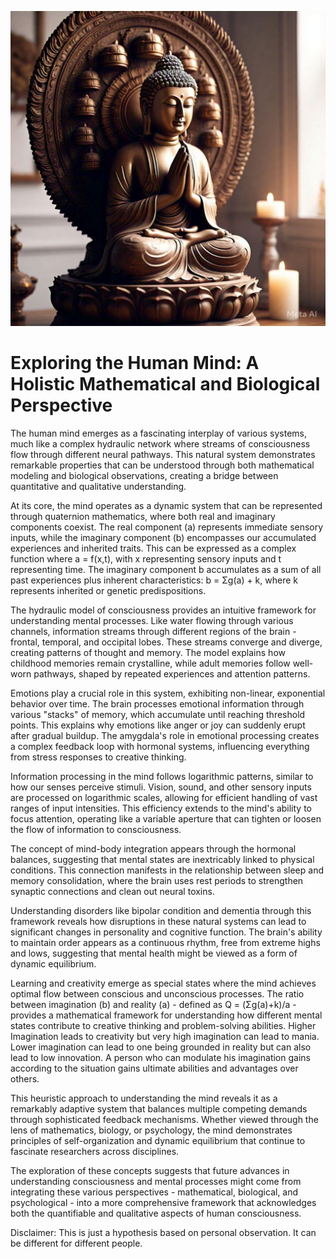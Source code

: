 
![Buddha](..\images\buddha.jpg)

# Exploring the Human Mind: A Holistic Mathematical and Biological Perspective



The human mind emerges as a fascinating interplay of various systems, much like a complex hydraulic network where streams of consciousness flow through different neural pathways. This natural system demonstrates remarkable properties that can be understood through both mathematical modeling and biological observations, creating a bridge between quantitative and qualitative understanding.

At its core, the mind operates as a dynamic system that can be represented through quaternion mathematics, where both real and imaginary components coexist. The real component (a) represents immediate sensory inputs, while the imaginary component (b) encompasses our accumulated experiences and inherited traits. This can be expressed as a complex function where a = f(x,t), with x representing sensory inputs and t representing time. The imaginary component b accumulates as a sum of all past experiences plus inherent characteristics: b = Σg(a) + k, where k represents inherited or genetic predispositions.

The hydraulic model of consciousness provides an intuitive framework for understanding mental processes. Like water flowing through various channels, information streams through different regions of the brain - frontal, temporal, and occipital lobes. These streams converge and diverge, creating patterns of thought and memory. The model explains how childhood memories remain crystalline, while adult memories follow well-worn pathways, shaped by repeated experiences and attention patterns.

Emotions play a crucial role in this system, exhibiting non-linear, exponential behavior over time. The brain processes emotional information through various "stacks" of memory, which accumulate until reaching threshold points. This explains why emotions like anger or joy can suddenly erupt after gradual buildup. The amygdala's role in emotional processing creates a complex feedback loop with hormonal systems, influencing everything from stress responses to creative thinking.

Information processing in the mind follows logarithmic patterns, similar to how our senses perceive stimuli. Vision, sound, and other sensory inputs are processed on logarithmic scales, allowing for efficient handling of vast ranges of input intensities. This efficiency extends to the mind's ability to focus attention, operating like a variable aperture that can tighten or loosen the flow of information to consciousness.

The concept of mind-body integration appears through the hormonal balances, suggesting that mental states are inextricably linked to physical conditions. This connection manifests in the relationship between sleep and memory consolidation, where the brain uses rest periods to strengthen synaptic connections and clean out neural toxins.

Understanding disorders like bipolar condition and dementia through this framework reveals how disruptions in these natural systems can lead to significant changes in personality and cognitive function. The brain's ability to maintain order appears as a continuous rhythm, free from extreme highs and lows, suggesting that mental health might be viewed as a form of dynamic equilibrium.

Learning and creativity emerge as special states where the mind achieves optimal flow between conscious and unconscious processes. The ratio between imagination (b) and reality (a) - defined as Q = (Σg(a)+k)/a - provides a mathematical framework for understanding how different mental states contribute to creative thinking and problem-solving abilities. Higher Imagination leads to creativity but very high imagination can lead to mania. Lower imagination can lead to one being grounded in reality but can also lead to low innovation. A person who can modulate his imagination gains according to the situation gains ultimate abilities and advantages over others.

This heuristic approach to understanding the mind reveals it as a remarkably adaptive system that balances multiple competing demands through sophisticated feedback mechanisms. Whether viewed through the lens of mathematics, biology, or psychology, the mind demonstrates principles of self-organization and dynamic equilibrium that continue to fascinate researchers across disciplines.

The exploration of these concepts suggests that future advances in understanding consciousness and mental processes might come from integrating these various perspectives - mathematical, biological, and psychological - into a more comprehensive framework that acknowledges both the quantifiable and qualitative aspects of human consciousness.

Disclaimer: This is just a hypothesis based on personal observation. It can be different for different people.